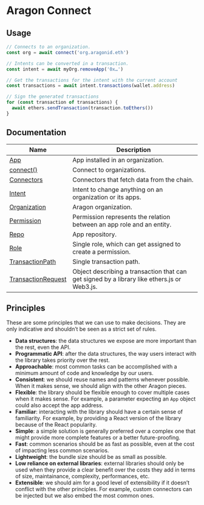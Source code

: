 # Aragon Connect

## Usage

```js
// Connects to an organization.
const org = await connect('org.aragonid.eth')

// Intents can be converted in a transaction.
const intent = await myOrg.removeApp('0x…')

// Get the transactions for the intent with the current account
const transactions = await intent.transactions(wallet.address)

// Sign the generated transactions
for (const transaction of transactions) {
  await ethers.sendTransaction(transaction.toEthers())
}
```

## Documentation

| Name                                              | Description                                                                                 |
| ------------------------------------------------- | ------------------------------------------------------------------------------------------- |
| [App](docs/app.md)                                | App installed in an organization.                                                           |
| [connect()](docs/connect.md)                      | Connect to organizations.                                                                   |
| [Connectors](docs/connectors.md)                  | Connectors that fetch data from the chain.                                                  |
| [Intent](docs/intent.md)                          | Intent to change anything on an organization or its apps.                                   |
| [Organization](docs/organization.md)              | Aragon organization.                                                                        |
| [Permission](docs/permission.md)                  | Permission represents the relation between an app role and an entity.                       |
| [Repo](docs/repo.md)                              | App repository.                                                                             |
| [Role](docs/role.md)                              | Single role, which can get assigned to create a permission.                                 |
| [TransactionPath](docs/transaction-path.md)       | Single transaction path.                                                                    |
| [TransactionRequest](docs/transaction-request.md) | Object describing a transaction that can get signed by a library like ethers.js or Web3.js. |

## Principles

These are some principles that we can use to make decisions. They are only indicative and shouldn’t be seen as a strict set of rules.

- **Data structures**: the data structures we expose are more important than the rest, even the API.
- **Programmatic API**: after the data structures, the way users interact with the library takes priority over the rest.
- **Approachable**: most common tasks can be accomplished with a minimum amount of code and knowledge by our users.
- **Consistent**: we should reuse names and patterns whenever possible. When it makes sense, we should align with the other Aragon pieces.
- **Flexible**: the library should be flexible enough to cover multiple cases when it makes sense. For example, a parameter expecting an `App` object could also accept the app address.
- **Familiar**: interacting with the library should have a certain sense of familiarity. For example, by providing a React version of the library because of the React popularity.
- **Simple**: a simple solution is generally preferred over a complex one that might provide more complete features or a better future-proofing.
- **Fast**: common scenarios should be as fast as possible, even at the cost of impacting less common scenarios.
- **Lightweight**: the bundle size should be as small as possible.
- **Low reliance on external libraries**: external libraries should only be used when they provide a clear benefit over the costs they add in terms of size, maintainance, complexity, performances, etc.
- **Extensible**: we should aim for a good level of extensibility if it doesn’t conflict with the other principles. For example, custom connectors can be injected but we also embed the most common ones.
